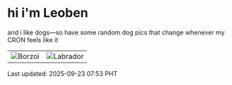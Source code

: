 # hi i'm Leoben

and i like dogs—so have some random dog pics that change whenever my CRON feels like it

|  |  |
|--------|----------|
| ![Borzoi](https://random-dog-vercel.vercel.app/api/random-borzoi?v=1758585210) | ![Labrador](https://random-dog-vercel.vercel.app/api/random-labrador?v=1758585210) |

Last updated: 2025-09-23 07:53 PHT

